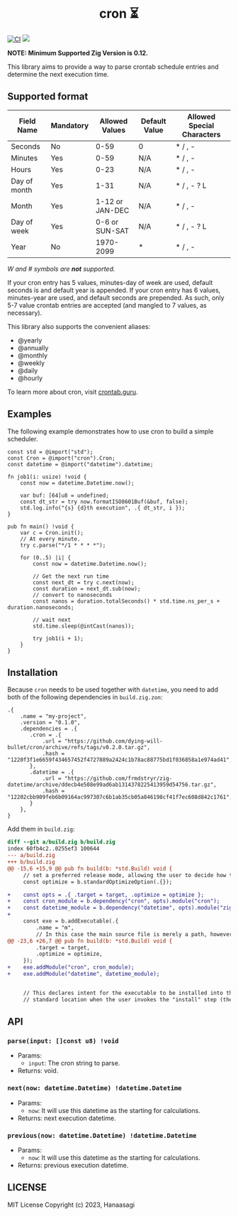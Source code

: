 <h1 align="center"> cron ⏳ </h1>

[![CI](https://github.com/dying-will-bullet/cron/actions/workflows/ci.yaml/badge.svg)](https://github.com/dying-will-bullet/cron/actions/workflows/ci.yaml)
![](https://img.shields.io/badge/language-zig-%23ec915c)

**NOTE: Minimum Supported Zig Version is 0.12.**

This library aims to provide a way to parse crontab schedule entries and determine the next execution time.

## Supported format

| Field Name   | Mandatory | Allowed Values  | Default Value | Allowed Special Characters |
| ------------ | --------- | --------------- | ------------- | -------------------------- |
| Seconds      | No        | 0-59            | 0             | \* / , -                   |
| Minutes      | Yes       | 0-59            | N/A           | \* / , -                   |
| Hours        | Yes       | 0-23            | N/A           | \* / , -                   |
| Day of month | Yes       | 1-31            | N/A           | \* / , - ? L               |
| Month        | Yes       | 1-12 or JAN-DEC | N/A           | \* / , -                   |
| Day of week  | Yes       | 0-6 or SUN-SAT  | N/A           | \* / , - ? L               |
| Year         | No        | 1970-2099       | \*            | \* / , -                   |

_W and # symbols are **not** supported._

If your cron entry has 5 values, minutes-day of week are used, default seconds is and default year is appended.
If your cron entry has 6 values, minutes-year are used, and default seconds are prepended.
As such, only 5-7 value crontab entries are accepted (and mangled to 7 values, as necessary).

This library also supports the convenient aliases:

- @yearly
- @annually
- @monthly
- @weekly
- @daily
- @hourly

To learn more about cron, visit [crontab.guru](https://crontab.guru/).

## Examples

The following example demonstrates how to use cron to build a simple scheduler.

```zig
const std = @import("std");
const Cron = @import("cron").Cron;
const datetime = @import("datetime").datetime;

fn job1(i: usize) !void {
    const now = datetime.Datetime.now();

    var buf: [64]u8 = undefined;
    const dt_str = try now.formatISO8601Buf(&buf, false);
    std.log.info("{s} {d}th execution", .{ dt_str, i });
}

pub fn main() !void {
    var c = Cron.init();
    // At every minute.
    try c.parse("*/1 * * * *");

    for (0..5) |i| {
        const now = datetime.Datetime.now();

        // Get the next run time
        const next_dt = try c.next(now);
        const duration = next_dt.sub(now);
        // convert to nanoseconds
        const nanos = duration.totalSeconds() * std.time.ns_per_s + duration.nanoseconds;

        // wait next
        std.time.sleep(@intCast(nanos));

        try job1(i + 1);
    }
}
```

## Installation

Because `cron` needs to be used together with `datetime`, you need to add both of the following dependencies in `build.zig.zon`:

```
.{
    .name = "my-project",
    .version = "0.1.0",
    .dependencies = .{
       .cron = .{
           .url = "https://github.com/dying-will-bullet/cron/archive/refs/tags/v0.2.0.tar.gz",
           .hash = "1220f3f1e6659f434657452f4727889a2424c1b78ac88775bd1f036858a1e974ad41",
       },
       .datetime = .{
           .url = "https://github.com/frmdstryr/zig-datetime/archive/ddecb4e508e99ad6ab1314378225413959d54756.tar.gz",
           .hash = "12202cbb909feb6b09164ac997307c6b1ab35cb05a846198cf41f7ec608d842c1761",
       }
    },
}
```

Add them in `build.zig`:

```diff
diff --git a/build.zig b/build.zig
index 60fb4c2..0255ef3 100644
--- a/build.zig
+++ b/build.zig
@@ -15,6 +15,9 @@ pub fn build(b: *std.Build) void {
     // set a preferred release mode, allowing the user to decide how to optimize.
     const optimize = b.standardOptimizeOption(.{});

+    const opts = .{ .target = target, .optimize = optimize };
+    const cron_module = b.dependency("cron", opts).module("cron");
+    const datetime_module = b.dependency("datetime", opts).module("zig-datetime");
+
     const exe = b.addExecutable(.{
         .name = "m",
         // In this case the main source file is merely a path, however, in more
@@ -23,6 +26,7 @@ pub fn build(b: *std.Build) void {
         .target = target,
         .optimize = optimize,
     });
+    exe.addModule("cron", cron_module);
+    exe.addModule("datetime", datetime_module);


     // This declares intent for the executable to be installed into the
     // standard location when the user invokes the "install" step (the default
```

## API

### `parse(input: []const u8) !void`

- Params:
  - `input`: The cron string to parse.
- Returns: void.

### `next(now: datetime.Datetime) !datetime.Datetime`

- Params:
  - `now`: It will use this datetime as the starting for calculations.
- Returns: next execution datetime.

### `previous(now: datetime.Datetime) !datetime.Datetime`

- Params:
  - `now`: It will use this datetime as the starting for calculations.
- Returns: previous execution datetime.

## LICENSE

MIT License Copyright (c) 2023, Hanaasagi
